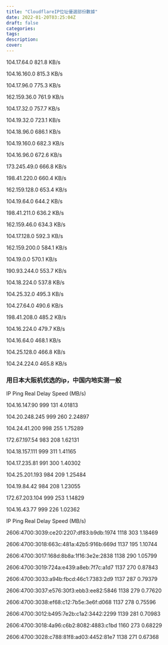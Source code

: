 ```yaml
---
title: "CloudflareIP位址優選部份數據"
date: 2022-01-20T03:25:04Z
draft: false
categories:
tags:
description: 
cover: 
---
```


104.17.64.0   821.8 KB/s

104.16.160.0   815.3 KB/s

104.17.96.0   775.3 KB/s

162.159.36.0   761.9 KB/s

104.17.32.0   757.7 KB/s

104.19.32.0   723.1 KB/s

104.18.96.0   686.1 KB/s

104.19.160.0   682.3 KB/s

104.16.96.0   672.6 KB/s

173.245.49.0   666.8 KB/s

198.41.220.0  660.4 KB/s

162.159.128.0   653.4 KB/s

104.19.64.0   644.2 KB/s

198.41.211.0   636.2 KB/s

162.159.46.0   634.3 KB/s

104.17.128.0   592.3 KB/s

162.159.200.0   584.1 KB/s

104.19.0.0   570.1 KB/s

190.93.244.0   553.7 KB/s

104.18.224.0   537.8 KB/s

104.25.32.0   495.3 KB/s

104.27.64.0   490.6 KB/s

198.41.208.0   485.2 KB/s

104.16.224.0   479.7 KB/s

104.16.64.0   468.1 KB/s

104.25.128.0   466.8 KB/s

104.24.224.0   465.8 KB/s

### 用日本大阪机优选的ip，中国内地实测一般

IP  Ping    Real Delay  Speed (MB/s)

104.16.147.90   999 131 4.01813

104.20.248.245  999 260 2.24897

104.24.41.200   998 255 1.75289

172.67.197.54   983 208 1.62131

104.18.157.111  999 311 1.41165

104.17.235.81   991 300 1.40302

104.25.201.193  984 209 1.25484

104.19.84.42    984 208 1.23055

172.67.203.104  999 253 1.14829

104.16.43.77    999 226 1.02362




IP  Ping    Real Delay  Speed (MB/s)

2606:4700:3039:ce20:2207:df83:b9db:1974 1118    303 1.18469

2606:4700:3018:663c:481a:42b5:916b:669d 1137    195 1.10744

2606:4700:3017:168d:8b8a:1f16:3e2e:2838 1138    290 1.05799

2606:4700:3019:724a:e439:a8eb:7f7c:a1d7 1137    270 0.87843

2606:4700:3033:a94b:fbcd:46c1:7383:2d9  1137    287 0.79379

2606:4700:3037:e576:30f3:ebb3:ee82:5846 1138    279 0.77620

2606:4700:3038:ef68:c12:7b5e:3e6f:d068  1137    278 0.75596

2606:4700:3012:b495:7e2b:c1a2:3442:2299 1139    281 0.70983

2606:4700:3018:4a96:c6b2:8082:4883:c1bd 1160    273 0.68229

2606:4700:3028:c788:81f8:ad03:4452:81e7 1138    271 0.67368